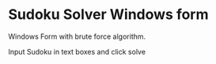 # Sudoku Solver Windows form

Windows Form with brute force algorithm.

Input Sudoku in text boxes and click solve
